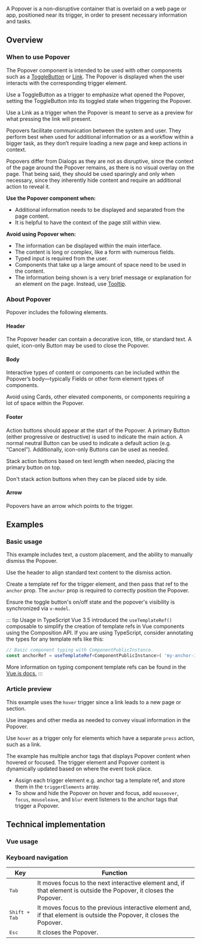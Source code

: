 <script setup>
import { ref } from 'vue';
import { CdxPopover, CdxToggleButton, CdxAccordion } from '@wikimedia/codex';
import PopoverConfigurable from '@/../component-demos/popover/examples/PopoverConfigurable.vue';
import PopoverBasic from '@/../component-demos/popover/examples/PopoverBasic.vue';
import PopoverArticlePreview from '@/../component-demos/popover/examples/PopoverArticlePreview.vue';

const controlsConfig = [
	{ name: 'title', type: 'text', initial: 'Popover title' },
	{ name: 'icon', type: 'icon' },
	{ name: 'useCloseButton', type: 'boolean' },
	{
		name: 'placement',
		type: 'select',
		menuItems: [
			{ value: 'bottom' },
			{ value: 'bottom-start' },
			{ value: 'bottom-end' },
			{ value: 'top' },
			{ value: 'top-start' },
			{ value: 'top-end' },
			{ value: 'right' },
			{ value: 'right-start' },
			{ value: 'right-end' },
			{ value: 'left' },
			{ value: 'left-start' },
			{ value: 'left-end' }
		]
	},
	{ name: 'stackedActions', type: 'boolean' },
	{ name: 'usePrimaryAction', type: 'boolean', initial: true },
	{ name: 'primaryActionLabel', type: 'text', initial: 'Save' },
	{ name: 'primaryActionType', type: 'radio', options: [ 'progressive', 'destructive' ] },
	{ name: 'useDefaultAction', type: 'boolean', initial: true },
	{ name: 'defaultActionLabel', type: 'text', initial: 'Cancel' },
	{
		name: 'default',
		type: 'slot',
		default: 'Popover body content.'
	},
];

</script>

A Popover is a non-disruptive container that is overlaid on a web page or app, positioned near
its trigger, in order to present necessary information and tasks.

<cdx-demo-wrapper :controls-config="controlsConfig" :allow-link-styles="true">
<template v-slot:demo="{ propValues, slotValues }">
	<popover-configurable v-bind="propValues">
		<template #default>
			{{ slotValues.default }}
		</template>
	</popover-configurable>
</template>
</cdx-demo-wrapper>

## Overview

### When to use Popover

The Popover component is intended to be used with other components such as a [ToggleButton](./toggle-button.md) or [Link](../mixins/link.md). The Popover is displayed when the user interacts with the corresponding trigger element.

<cdx-demo-best-practices>
<cdx-demo-best-practice>

Use a ToggleButton as a trigger to emphasize what opened the Popover, setting the ToggleButton into its toggled state when triggering the Popover.

</cdx-demo-best-practice>
<cdx-demo-best-practice>

Use a Link as a trigger when the Popover is meant to serve as a preview for what pressing the link will present.

</cdx-demo-best-practice>
</cdx-demo-best-practices>

Popovers facilitate communication between the system and user. They perform best when used for additional information or as a workflow within a bigger task, as they don’t require loading a new page and keep actions in context.

Popovers differ from Dialogs as they are not as disruptive, since the context of the page around the Popover remains, as there is no visual overlay on the page. That being said, they should be used sparingly and only when necessary, since they inherently hide content and require an additional action to reveal it.

**Use the Popover component when:**
- Additional information needs to be displayed and separated from the page content.
- It is helpful to have the context of the page still within view.

**Avoid using Popover when:**
- The information can be displayed within the main interface.
- The content is long or complex, like a form with numerous fields.
- Typed input is required from the user.
- Components that take up a large amount of space need to be used in the content.
- The information being shown is a very brief message or explanation for an element on the page. Instead, use [Tooltip](../directives/tooltip.md).

### About Popover

Popover includes the following elements.

#### Header

The Popover header can contain a decorative icon, title, or standard text. A quiet, icon-only Button may be used to close the Popover.

#### Body

Interactive types of content or components can be included within the Popover’s body—typically Fields or other form element types of components.

<cdx-demo-best-practices>
<cdx-demo-best-practice type="dont">

Avoid using Cards, other elevated components, or components requiring a lot of space within the Popover.

</cdx-demo-best-practice>
</cdx-demo-best-practices>

#### Footer

Action buttons should appear at the start of the Popover. A primary Button (either progressive or destructive) is used to indicate the main action. A normal neutral Button can be used to indicate a default action (e.g. “Cancel”). Additionally, icon-only Buttons can be used as needed.

<cdx-demo-best-practices>
<cdx-demo-best-practice>

Stack action buttons based on text length when needed, placing the primary button on top.

</cdx-demo-best-practice>
<cdx-demo-best-practice type="dont">

Don't stack action buttons when they can be placed side by side.

</cdx-demo-best-practice>
</cdx-demo-best-practices>

#### Arrow

Popovers have an arrow which points to the trigger.

## Examples

### Basic usage

This example includes text, a custom placement, and the ability to manually dismiss the Popover.

<cdx-demo-best-practices>
<cdx-demo-best-practice>

Use the header to align standard text content to the dismiss action.

</cdx-demo-best-practice>
</cdx-demo-best-practices>

<cdx-demo-wrapper>
<template v-slot:demo>
	<popover-basic />
</template>
<template v-slot:code>

:::code-group

<<< @/../component-demos/popover/examples/PopoverBasic.vue [NPM]

<<< @/../component-demos/popover/examples-mw/PopoverBasic.vue [MediaWiki]

:::

</template>
</cdx-demo-wrapper>

<cdx-accordion>
<template #title>Developer notes</template>

Create a template ref for the trigger element, and then pass that ref to the `anchor` prop.
The `anchor` prop is required to correctly position the Popover.

Ensure the toggle button's on/off state and the popover's visibility is synchronized via `v-model`.

::: tip Usage in TypeScript
Vue 3.5 introduced the `useTemplateRef()` composable to simplify the creation of
template refs in Vue components using the Composition API. If you are using
TypeScript, consider annotating the types for any template refs like this:

```ts
// Basic component typing with ComponentPublicInstance.
const anchorRef = useTemplateRef<ComponentPublicInstance>( 'my-anchor-id' );
```

More information on typing component template refs can be found in the
[Vue.js docs.](https://vuejs.org/guide/typescript/composition-api#typing-component-template-refs)
:::

</cdx-accordion>

### Article preview

This example uses the `hover` trigger since a link leads to a new page or section.

<cdx-demo-best-practices>
<cdx-demo-best-practice>

Use images and other media as needed to convey visual information in the Popover.

</cdx-demo-best-practice>
<cdx-demo-best-practice>

Use `hover` as a trigger only for elements which have a separate `press` action, such as a link.

</cdx-demo-best-practice>
</cdx-demo-best-practices>

<cdx-demo-wrapper>
<template v-slot:demo>
	<popover-article-preview />
</template>
<template v-slot:code>

:::code-group

<<< @/../component-demos/popover/examples/PopoverArticlePreview.vue [NPM]

<<< @/../component-demos/popover/examples-mw/PopoverArticlePreview.vue [MediaWiki]

:::

</template>
</cdx-demo-wrapper>

<cdx-accordion>
<template #title>Developer notes</template>

The example has multiple anchor tags that displays Popover content when hovered or focused.
The trigger element and Popover content is dynamically updated based on where the event took
place.

- Assign each trigger element e.g. anchor tag a template ref, and store them in
the `triggerElements` array.
- To show and hide the Popover on hover and focus, add `mouseover`, `focus`, `mouseleave`, and `blur`
event listeners to the anchor tags that trigger a Popover.

</cdx-accordion>

## Technical implementation

### Vue usage

### Keyboard navigation

| Key | Function |
| -- | -- |
| <kbd>Tab</kbd> | It moves focus to the next interactive element and, if that element is outside the Popover, it closes the Popover. |
| <kbd>Shift + Tab</kbd> | It moves focus to the previous interactive element and, if that element is outside the Popover, it closes the Popover. |
| <kbd>Esc</kbd> | It closes the Popover. |
